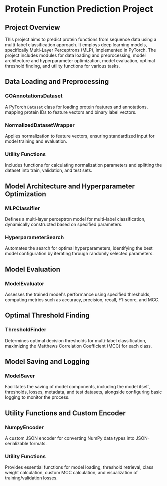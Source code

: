 # Protein Function Prediction Project

## Project Overview
This project aims to predict protein functions from sequence data using a multi-label classification approach. It employs deep learning models, specifically Multi-Layer Perceptrons (MLP), implemented in PyTorch. The project includes modules for data loading and preprocessing, model architecture and hyperparameter optimization, model evaluation, optimal threshold finding, and utility functions for various tasks.

## Data Loading and Preprocessing

### GOAnnotationsDataset
A PyTorch `Dataset` class for loading protein features and annotations, mapping protein IDs to feature vectors and binary label vectors.

### NormalizedDatasetWrapper
Applies normalization to feature vectors, ensuring standardized input for model training and evaluation.

### Utility Functions
Includes functions for calculating normalization parameters and splitting the dataset into train, validation, and test sets.

## Model Architecture and Hyperparameter Optimization

### MLPClassifier
Defines a multi-layer perceptron model for multi-label classification, dynamically constructed based on specified parameters.

### HyperparameterSearch
Automates the search for optimal hyperparameters, identifying the best model configuration by iterating through randomly selected parameters.

## Model Evaluation

### ModelEvaluator
Assesses the trained model's performance using specified thresholds, computing metrics such as accuracy, precision, recall, F1-score, and MCC.

## Optimal Threshold Finding

### ThresholdFinder
Determines optimal decision thresholds for multi-label classification, maximizing the Matthews Correlation Coefficient (MCC) for each class.

## Model Saving and Logging

### ModelSaver
Facilitates the saving of model components, including the model itself, thresholds, losses, metadata, and test datasets, alongside configuring basic logging to monitor the process.

## Utility Functions and Custom Encoder

### NumpyEncoder
A custom JSON encoder for converting NumPy data types into JSON-serializable formats.

### Utility Functions
Provides essential functions for model loading, threshold retrieval, class weight calculation, custom MCC calculation, and visualization of training/validation losses.


